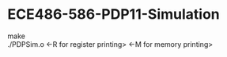 # ECE486-586-PDP11-Simulation

make  
./PDPSim.o <file path> <-R for register printing> <-M for memory printing>
